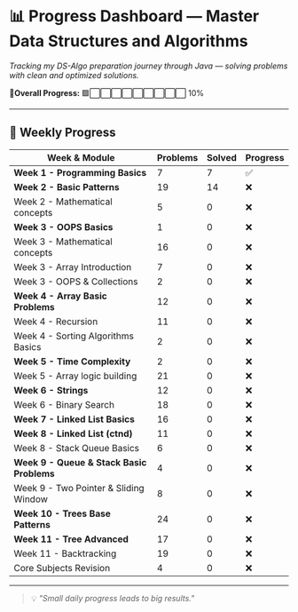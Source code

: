 # 📊  Progress Dashboard — Master Data Structures and Algorithms 

_Tracking my DS-Algo preparation journey through Java — solving problems with clean and optimized solutions._

**🚀Overall Progress:** 🟩⬜⬜⬜⬜⬜⬜⬜⬜⬜ 10%

---

## 📅 Weekly Progress

| Week & Module                              | Problems | Solved | Progress             |
|--------------------------------------------|----------|--------|----------------------|
| **Week 1 - Programming Basics**            | 7       | 7     | ✅ |
| **Week 2 - Basic Patterns**                 | 19       | 14      | ❌ |
| Week 2 - Mathematical concepts             | 5        | 0      | ❌ |
| **Week 3 - OOPS Basics**                    | 1        | 0      | ❌  |
| Week 3 - Mathematical concepts             | 16       | 0      |  ❌ |
| Week 3 - Array Introduction                | 7        | 0      |  ❌ |
| Week 3 - OOPS & Collections                 | 2        | 0      | ❌ |
| **Week 4 - Array Basic Problems**           | 12       | 0      |  ❌ |
| Week 4 - Recursion                         | 11       | 0      | ❌ |
| Week 4 - Sorting Algorithms Basics          | 2        | 0      |  ❌ |
| **Week 5 - Time Complexity**                | 2        | 0      |  ❌ |
| Week 5 - Array logic building               | 21       | 0      |  ❌ |
| **Week 6 - Strings**                        | 12       | 0      |  ❌ |
| Week 6 - Binary Search                     | 18       | 0      |  ❌ |
| **Week 7 - Linked List Basics**             | 16       | 0      | ❌  |
| **Week 8 - Linked List (ctnd)**              | 11       | 0      | ❌  |
| Week 8 - Stack Queue Basics                 | 6        | 0      |  ❌|
| **Week 9 - Queue & Stack Basic Problems**    | 4        | 0      | ❌  |
| Week 9 - Two Pointer & Sliding Window       | 8        | 0      | ❌  |
| **Week 10 - Trees Base Patterns**            | 24       | 0      | ❌  |
| **Week 11 - Tree Advanced**                  | 17       | 0      | ❌  |
| Week 11 - Backtracking                      | 19       | 0      |  ❌ |
| Core Subjects Revision                      | 4        | 0      | ❌ |

---

> 💡 *"Small daily progress leads to big results."*
